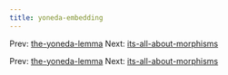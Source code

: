 ```yaml
---
title: yoneda-embedding
---
```




Prev: [the-yoneda-lemma](the-yoneda-lemma.md)
Next:
[its-all-about-morphisms](its-all-about-morphisms.md)

Prev: [the-yoneda-lemma](the-yoneda-lemma.md)
Next:
[its-all-about-morphisms](its-all-about-morphisms.md)
